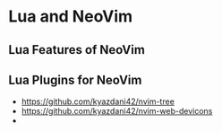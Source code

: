# Lua and NeoVim

## Lua Features of NeoVim

## Lua Plugins for NeoVim

- https://github.com/kyazdani42/nvim-tree
- https://github.com/kyazdani42/nvim-web-devicons
-
